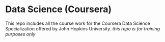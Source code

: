 # Data Science (Coursera)
This repo includes all the course work for the Coursera Data Science Specialization offered by John Hopkins University.
*this repo is for training purposes only*
